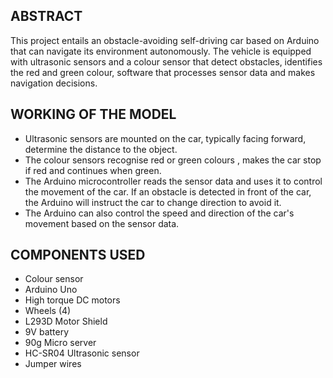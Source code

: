 ## ABSTRACT
This project entails an obstacle-avoiding self-driving car based on Arduino that can navigate its environment autonomously. The vehicle is equipped with ultrasonic sensors and a colour sensor that detect obstacles, identifies the red and green colour, software that processes sensor data and makes navigation decisions.

## WORKING OF THE MODEL
* Ultrasonic sensors are mounted on the car, typically facing forward, determine the distance to the object.
* The colour sensors recognise red or green colours , makes the car stop if red and continues when green.
* The Arduino microcontroller reads the sensor data and uses it to control the movement of the car. If an obstacle is detected in front of the car, the Arduino will instruct the car to change direction to avoid it.
* The Arduino can also control the speed and direction of the car's movement based on the sensor data. 

## COMPONENTS USED
* Colour sensor
* Arduino Uno
* High torque DC motors 
* Wheels (4) 
* L293D Motor Shield 
* 9V battery 
* 90g Micro server 
* HC-SR04 Ultrasonic sensor 
* Jumper wires
